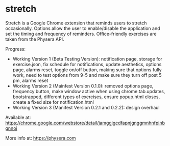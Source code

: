 # stretch

Stretch is a Google Chrome extension that reminds users to stretch occasionally. Options allow the user to enable/disable the application and set the timing and frequency of reminders. Office-friendly exercises are taken from the Physera API.

Progress:
- Working Version 1 (Beta Testing Version): notification page, storage for exercise.json, fix schedule for notifications, update aesthetics, options page, alarms reset, toggle on/off button, making sure that options fully work, need to test options from 9-5 and make sure they turn off post 5 pm, alarms reset
- Working Version 2 (Mainfest Version 0.1.0): removed options page, frequency button, make window active when using chrome.tab.updates, bootstrapped, different types of exercises, ensure popup.html closes, create a fixed size for notification.html
- Working Version 3 (Manifest Version 0.2.1 and 0.2.2): design overhaul

Available at: https://chrome.google.com/webstore/detail/jamggjgcdfapnjgnggmnhnfpinbgnnoi

More info at: https://physera.com